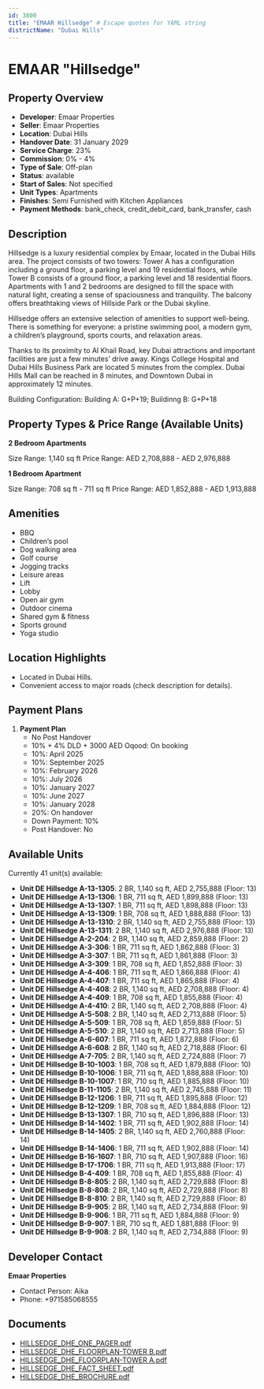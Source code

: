 ```yaml
---
id: 3800
title: "EMAAR Hillsedge" # Escape quotes for YAML string
districtName: "Dubai Hills"
---
```


# EMAAR "Hillsedge"

## Property Overview
- **Developer**: Emaar Properties
- **Seller**: Emaar Properties
- **Location**: Dubai Hills
- **Handover Date**: 31 January 2029
- **Service Charge**: 23%
- **Commission**: 0% - 4%
- **Type of Sale**: Off-plan
- **Status**: available
- **Start of Sales**: Not specified
- **Unit Types**: Apartments
- **Finishes**: Semi Furnished with Kitchen Appliances
- **Payment Methods**: bank_check, credit_debit_card, bank_transfer, cash

## Description
Hillsedge is a luxury residential complex by Emaar, located in the Dubai Hills area. The project consists of two towers: Tower A has a configuration including a ground floor, a parking level and 19 residential floors, while Tower B consists of a ground floor, a parking level and 18 residential floors. Apartments with 1 and 2 bedrooms are designed to fill the space with natural light, creating a sense of spaciousness and tranquility. The balcony offers breathtaking views of Hillside Park or the Dubai skyline.

Hillsedge offers an extensive selection of amenities to support well-being. There is something for everyone: a pristine swimming pool, a modern gym, a children’s playground, sports courts, and relaxation areas.

Thanks to its proximity to Al Khail Road, key Dubai attractions and important facilities are just a few minutes’ drive away. Kings College Hospital and Dubai Hills Business Park are located 5 minutes from the complex. Dubai Hills Mall can be reached in 8 minutes, and Downtown Dubai in approximately 12 minutes.

Building Configuration: Building A: G+P+19; Buildinng B: G+P+18

## Property Types & Price Range (Available Units)
**2 Bedroom Apartments**

Size Range: 1,140 sq ft
Price Range: AED 2,708,888 - AED 2,976,888

**1 Bedroom Apartment**

Size Range: 708 sq ft - 711 sq ft
Price Range: AED 1,852,888 - AED 1,913,888

## Amenities
- BBQ
- Children’s pool
- Dog walking area
- Golf course
- Jogging tracks
- Leisure areas
- Lift
- Lobby
- Open air gym
- Outdoor cinema
- Shared gym & fitness
- Sports ground
- Yoga studio

## Location Highlights
- Located in Dubai Hills.
- Convenient access to major roads (check description for details).

## Payment Plans
1. **Payment Plan**
   - No Post Handover
   - 10% + 4% DLD + 3000 AED Oqood: On booking
   - 10%: April 2025
   - 10%: September 2025
   - 10%: February 2026
   - 10%: July 2026
   - 10%: January 2027
   - 10%: June 2027
   - 10%: January 2028
   - 20%: On handover
   - Down Payment: 10%
   - Post Handover: No

## Available Units
Currently 41 unit(s) available:
- **Unit DE Hillsedge A-13-1305**: 2 BR, 1,140 sq ft, AED 2,755,888 (Floor: 13)
- **Unit DE Hillsedge A-13-1306**: 1 BR, 711 sq ft, AED 1,899,888 (Floor: 13)
- **Unit DE Hillsedge A-13-1307**: 1 BR, 711 sq ft, AED 1,898,888 (Floor: 13)
- **Unit DE Hillsedge A-13-1309**: 1 BR, 708 sq ft, AED 1,888,888 (Floor: 13)
- **Unit DE Hillsedge A-13-1310**: 2 BR, 1,140 sq ft, AED 2,755,888 (Floor: 13)
- **Unit DE Hillsedge A-13-1311**: 2 BR, 1,140 sq ft, AED 2,976,888 (Floor: 13)
- **Unit DE Hillsedge A-2-204**: 2 BR, 1,140 sq ft, AED 2,859,888 (Floor: 2)
- **Unit DE Hillsedge A-3-306**: 1 BR, 711 sq ft, AED 1,862,888 (Floor: 3)
- **Unit DE Hillsedge A-3-307**: 1 BR, 711 sq ft, AED 1,861,888 (Floor: 3)
- **Unit DE Hillsedge A-3-309**: 1 BR, 708 sq ft, AED 1,852,888 (Floor: 3)
- **Unit DE Hillsedge A-4-406**: 1 BR, 711 sq ft, AED 1,866,888 (Floor: 4)
- **Unit DE Hillsedge A-4-407**: 1 BR, 711 sq ft, AED 1,865,888 (Floor: 4)
- **Unit DE Hillsedge A-4-408**: 2 BR, 1,140 sq ft, AED 2,708,888 (Floor: 4)
- **Unit DE Hillsedge A-4-409**: 1 BR, 708 sq ft, AED 1,855,888 (Floor: 4)
- **Unit DE Hillsedge A-4-410**: 2 BR, 1,140 sq ft, AED 2,708,888 (Floor: 4)
- **Unit DE Hillsedge A-5-508**: 2 BR, 1,140 sq ft, AED 2,713,888 (Floor: 5)
- **Unit DE Hillsedge A-5-509**: 1 BR, 708 sq ft, AED 1,859,888 (Floor: 5)
- **Unit DE Hillsedge A-5-510**: 2 BR, 1,140 sq ft, AED 2,713,888 (Floor: 5)
- **Unit DE Hillsedge A-6-607**: 1 BR, 711 sq ft, AED 1,872,888 (Floor: 6)
- **Unit DE Hillsedge A-6-608**: 2 BR, 1,140 sq ft, AED 2,718,888 (Floor: 6)
- **Unit DE Hillsedge A-7-705**: 2 BR, 1,140 sq ft, AED 2,724,888 (Floor: 7)
- **Unit DE Hillsedge B-10-1003**: 1 BR, 708 sq ft, AED 1,879,888 (Floor: 10)
- **Unit DE Hillsedge B-10-1006**: 1 BR, 711 sq ft, AED 1,888,888 (Floor: 10)
- **Unit DE Hillsedge B-10-1007**: 1 BR, 710 sq ft, AED 1,885,888 (Floor: 10)
- **Unit DE Hillsedge B-11-1105**: 2 BR, 1,140 sq ft, AED 2,745,888 (Floor: 11)
- **Unit DE Hillsedge B-12-1206**: 1 BR, 711 sq ft, AED 1,895,888 (Floor: 12)
- **Unit DE Hillsedge B-12-1209**: 1 BR, 708 sq ft, AED 1,884,888 (Floor: 12)
- **Unit DE Hillsedge B-13-1307**: 1 BR, 710 sq ft, AED 1,896,888 (Floor: 13)
- **Unit DE Hillsedge B-14-1402**: 1 BR, 711 sq ft, AED 1,902,888 (Floor: 14)
- **Unit DE Hillsedge B-14-1405**: 2 BR, 1,140 sq ft, AED 2,760,888 (Floor: 14)
- **Unit DE Hillsedge B-14-1406**: 1 BR, 711 sq ft, AED 1,902,888 (Floor: 14)
- **Unit DE Hillsedge B-16-1607**: 1 BR, 710 sq ft, AED 1,907,888 (Floor: 16)
- **Unit DE Hillsedge B-17-1706**: 1 BR, 711 sq ft, AED 1,913,888 (Floor: 17)
- **Unit DE Hillsedge B-4-409**: 1 BR, 708 sq ft, AED 1,855,888 (Floor: 4)
- **Unit DE Hillsedge B-8-805**: 2 BR, 1,140 sq ft, AED 2,729,888 (Floor: 8)
- **Unit DE Hillsedge B-8-808**: 2 BR, 1,140 sq ft, AED 2,729,888 (Floor: 8)
- **Unit DE Hillsedge B-8-810**: 2 BR, 1,140 sq ft, AED 2,729,888 (Floor: 8)
- **Unit DE Hillsedge B-9-905**: 2 BR, 1,140 sq ft, AED 2,734,888 (Floor: 9)
- **Unit DE Hillsedge B-9-906**: 1 BR, 711 sq ft, AED 1,884,888 (Floor: 9)
- **Unit DE Hillsedge B-9-907**: 1 BR, 710 sq ft, AED 1,881,888 (Floor: 9)
- **Unit DE Hillsedge B-9-908**: 2 BR, 1,140 sq ft, AED 2,734,888 (Floor: 9)

## Developer Contact
**Emaar Properties**
- Contact Person: Aika
- Phone: +971585068555

## Documents
- [HILLSEDGE_DHE_ONE_PAGER.pdf](https://cdn.geniemap.net/2024/12/16/Q97C5lHVVmdwX5yMfZdSjlcD5rWZvCV0dd5AG7MJ.pdf)
- [HILLSEDGE_DHE_FLOORPLAN-TOWER B.pdf](https://cdn.geniemap.net/2024/12/16/AERJr11hzH1TYoNzX0IlVOkdlFyZzfVy9Q4ok3lq.pdf)
- [HILLSEDGE_DHE_FLOORPLAN-TOWER A.pdf](https://cdn.geniemap.net/2024/12/16/Ufuh0YGmvjy66ByZHI6RKVuH38y09Ra0sRWP8E8u.pdf)
- [HILLSEDGE_DHE_FACT_SHEET.pdf](https://cdn.geniemap.net/2024/12/16/OLVNiwKPKOyLKBrDMZjMibCDwh7JrN6KOfWQz5lV.pdf)
- [HILLSEDGE_DHE_BROCHURE.pdf](https://cdn.geniemap.net/2024/12/16/hB35xPJN4Fmekz3Y64Kelf2aNk7UNuv1tsHEPrKf.pdf)
